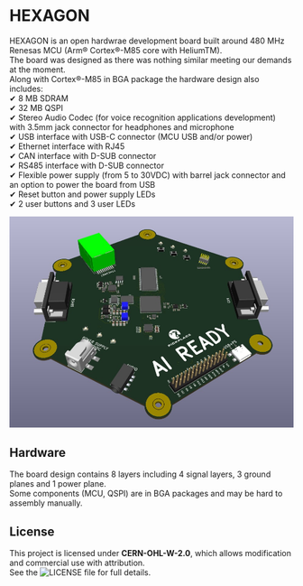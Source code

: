 # HEXAGON
HEXAGON is an open hardwrae development board built around 480 MHz Renesas MCU (Arm® Cortex®-M85 core with HeliumTM).<br/>
The board was designed as there was nothing similar meeting our demands at the moment.<br/>
Along with Cortex®-M85 in BGA package the hardware design also includes:<br/>
✔ 8 MB SDRAM<br/>
✔ 32 MB QSPI<br/>
✔ Stereo Audio Codec (for voice recognition applications development) with 3.5mm jack connector for headphones and microphone<br/>
✔ USB interface with USB-C connector (MCU USB and/or power)<br/>
✔ Ethernet interface with RJ45<br/>
✔ CAN interface with D-SUB connector<br/>
✔ RS485 interface with D-SUB connector<br/>
✔ Flexible power supply (from 5 to 30VDC) with barrel jack connector and an option to power the board from USB<br/>
✔ Reset button and power supply LEDs<br/>
✔ 2 user buttons and 3 user LEDs<br/>

![image](IMG/TOP.jpg)

## Hardware
The board design contains 8 layers including 4 signal layers, 3 ground planes and 1 power plane.<br/>
Some components (MCU, QSPI) are in BGA packages and may be hard to assembly manually.<br/>


## License
This project is licensed under **CERN-OHL-W-2.0**, which allows modification and commercial use with attribution.<br/>
See the ![LICENSE file](LICENSE) for full details. 
